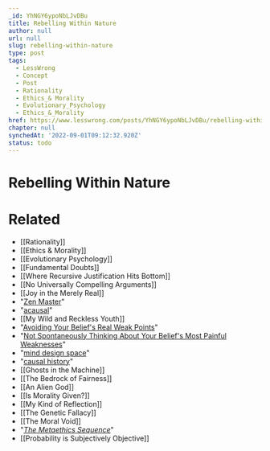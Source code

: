 ```yaml
---
_id: YhNGY6ypoNbLJvDBu
title: Rebelling Within Nature
author: null
url: null
slug: rebelling-within-nature
type: post
tags:
  - LessWrong
  - Concept
  - Post
  - Rationality
  - Ethics_& Morality
  - Evolutionary_Psychology
  - Ethics_&_Morality
href: https://www.lesswrong.com/posts/YhNGY6ypoNbLJvDBu/rebelling-within-nature
chapter: null
synchedAt: '2022-09-01T09:12:32.920Z'
status: todo
---
```


# Rebelling Within Nature


# Related

- [[Rationality]]
- [[Ethics & Morality]]
- [[Evolutionary Psychology]]
- [[Fundamental Doubts]]
- [[Where Recursive Justification Hits Bottom]]
- [[No Universally Compelling Arguments]]
- [[Joy in the Merely Real]]
- "[Zen Master](/lw/m7/zen_and_the_art_of_rationality/)"
- "[acausal](/lw/rc/the_ultimate_source/)"
- [[My Wild and Reckless Youth]]
- "[Avoiding Your Belief's Real Weak Points](/lw/jy/avoiding_your_beliefs_real_weak_points/)"
- "[Not Spontaneously Thinking About Your Belief's Most Painful Weaknesses](/lw/jy/avoiding_your_beliefs_real_weak_points/)"
- "[mind design space](/lw/rm/the_design_space_of_mindsingeneral/)"
- "[causal history](/lw/rc/the_ultimate_source/)"
- [[Ghosts in the Machine]]
- [[The Bedrock of Fairness]]
- [[An Alien God]]
- [[Is Morality Given?]]
- [[My Kind of Reflection]]
- [[The Genetic Fallacy]]
- [[The Moral Void]]
- "[_The Metaethics Sequence_](http://wiki.lesswrong.com/wiki/Metaethics_sequence)"
- [[Probability is Subjectively Objective]]